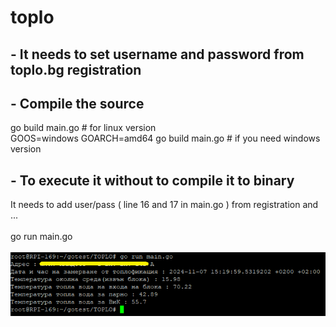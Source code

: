 # toplo
## - It needs to set username and password from toplo.bg registration 

## - Compile the source 
go build main.go # for linux version <br>
GOOS=windows GOARCH=amd64 go build main.go # if you need windows version 
## - To execute it without to compile it to binary 
It needs to add user/pass ( line 16 and 17 in main.go )  from registration and ... <br><br>
go run main.go  <br><br>
![image](https://github.com/dim1170/toplo/blob/main/img.png)

